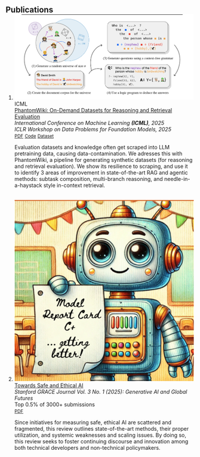 <h2 id="publications" style="margin: 2px 0px -15px;">Publications</h2>

<div class="publications">
<ol class="bibliography">

<li>
<div class="pub-row">
  <div class="pub-header">
    <div class="pub-image">
      <img src="assets/img/phantom_wiki.png" class="teaser img-fluid z-depth-1">
      <abbr class="badge">ICML</abbr>
    </div>
    <div class="pub-content">
      <div class="title"><a href="https://arxiv.org/pdf/2502.20377">PhantomWiki: On-Demand Datasets for Reasoning and Retrieval Evaluation</a></div>
      <div class="periodical"><em>International Conference on Machine Learning <strong>(ICML)</strong>, 2025</em></div>
      <div class="periodical"><em>ICLR Workshop on Data Problems for Foundation Models, 2025</em></div>
      <div class="links">
        <a href="https://arxiv.org/pdf/2502.20377" class="btn btn-sm z-depth-0" role="button" target="_blank" style="font-size:12px;">PDF</a>
        <a href="https://github.com/kilian-group/phantom-wiki" class="btn btn-sm z-depth-0" role="button" target="_blank" style="font-size:12px;">Code</a>
        <a href="https://huggingface.co/collections/kilian-group/phantomwiki-6783616aa71d66c36c3ecdaa" class="btn btn-sm z-depth-0" role="button" target="_blank" style="font-size:12px;">Dataset</a>
      </div>
    </div>
  </div>
  <div class="pub-abstract">
    <p>Evaluation datasets and knowledge often get scraped into LLM pretraining data, causing data-contamination. We adresses this with PhantomWiki, a pipeline for generating synthetic datasets (for reasoning and retrieval evaluation). We show its resilience to scraping, and use it to identify 3 areas of improvement in state-of-the-art RAG and agentic methods: subtask composition, multi-branch reasoning, and needle-in-a-haystack style in-context retrieval.</p>
  </div>
</div>
</li>
  
<br>


<li>
<div class="pub-row">
  <div class="pub-header">
    <div class="pub-image">
      <img src="assets/img/grace.png" class="teaser img-fluid z-depth-1">
    </div>
    <div class="pub-content">
      <div class="title"><a href="https://ojs.stanford.edu/ojs/index.php/grace/article/view/3839/1814">Towards Safe and Ethical AI</a></div>
      <div class="periodical"><em>Stanford GRACE Journal Vol. 3 No. 1 (2025): Generative AI and Global Futures</em></div>
      <div class="periodical">Top 0.5% of 3000+ submissions</div>
      <div class="links">
        <a href="https://ojs.stanford.edu/ojs/index.php/grace/article/view/3839/1814" class="btn btn-sm z-depth-0" role="button" target="_blank" style="font-size:12px;">PDF</a>
      </div>
    </div>
  </div>
  <div class="pub-abstract">
    <p>Since initiatives for  measuring  safe,  ethical  AI are scattered and fragmented, this review outlines state-of-the-art methods, their proper utilization, and systemic weaknesses and scaling issues. By doing so, this review seeks to foster continuing discourse and innovation among both technical developers and non-technical policymakers.</p>
  </div>
</div>
</li>

</ol>
</div>
